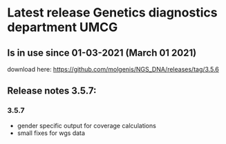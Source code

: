 # Latest release Genetics diagnostics department UMCG 

## Is in use since 01-03-2021 (March 01 2021)

download here: https://github.com/molgenis/NGS_DNA/releases/tag/3.5.6

## Release notes 3.5.7:
### 3.5.7
- gender specific output for coverage calculations
- small fixes for wgs data  